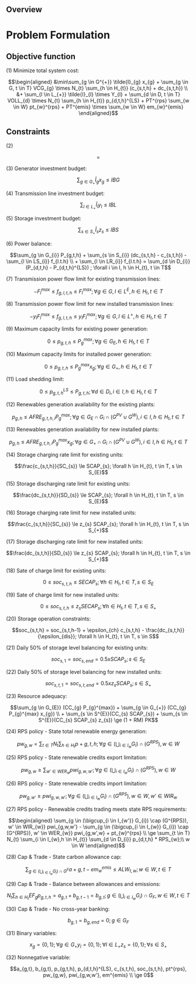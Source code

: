 ## Overview


# Problem Formulation
## Objective function

(1) Minimize total system cost:
```math
\begin{aligned}
&\min\sum_{g \in G^{+}} \tilde{I}_{g} x_{g} + \sum_{g \in G, t \in T} VCG_{g} \times N_{t} \sum_{h \in H_{t}} (c_{s,t,h} + dc_{s,t,h}) \\
&+ \sum_{l \in L_{+}} \tilde{I}_{l} \times Y_{l} + \sum_{d \in D, t \in T} VOLL_{d} \times N_{t} \sum_{h \in H_{t}} p_{d,t,h}^{LS} + PT^{rps} \sum_{w \in W} pt_{w}^{rps} + PT^{emis} \times \sum_{w \in W} em_{w}^{emis}  
\end{aligned}
```

## Constraints
(2)
```math
 = 
```
(3) Generator investment budget:
```math
\sum_{g \in G_{+}} \tilde{I}_{g} x_{g} \le IBG
```

(4) Transmission line investment budget:
```math
\sum_{l \in L_{+}} \tilde{I}_{l} y_{l} \le IBL
```

(5) Storage investment budget:
```math
\sum_{s \in S_{+}} \tilde{I}_{s} z_{s} \le IBS
```

(6) Power balance:
```math
\sum_{g \in G_{i}} P_{g,t,h} + \sum_{s \in S_{i}} (dc_{s,t,h} - c_{s,t,h}) - \sum_{l \in LS_{i}} f_{l.t.h} \\
+ \sum_{l \in LR_{i}} f_{l.t.h} = \sum_{d \in D_{i}} (P_{d,t,h} - P_{d,t,h}^{LS}) ; \forall i \in I, h \in H_{t}, t \in T
```

(7) Transmission power flow limit for existing transmission lines:
```math
- F_{l}^{max} \le f_{g,l,t,h} \le F_{l}^{max};  \forall g \in G, l \in L^{E}, h \in H_{t}, t \in T
```

(8) Transmission power flow limit for new installed transmission lines:
```math
- y_{l} F_{l}^{max} \le f_{g,l,t,h} \le y_{l} F_{l}^{max};  \forall g \in G, l \in L^{+}, h \in H_{t}, t \in T
```

(9) Maximum capacity limits for existing power generation:
```math
0 \le p_{g,t,h} \le P_{g}^{max};  \forall g \in G_{E}, h \in H_{t}, t \in T
```

(10) Maximum capacity limits for installed power generation:
```math
0 \le p_{g,t,h} \le P_{g}^{max} x_{g};  \forall g \in G_{+}, h \in H_{t}, t \in T
```

(11) Load shedding limit:
```math
0 \le p_{g,t,h}^{LS} \le P_{g,t,h};  \forall d \in D_{i}, i \in I, h \in H_{t}, t \in T
```

(12) Renewables generation availability for the existing plants:
```math
p_{g,h} \le AFRE_{g,t,h,i} P_{g}^{max}; \forall g \in G_{E} \cap G_{i} \cap (G^{PV} \cup G^{W}), i \in I, h \in H_{t}, t \in T
```

(13) Renewables generation availability for new installed plants:
```math
p_{g,h} \le AFRE_{g,t,h,i} P_{g}^{max} x_{g}; \forall g \in G_{+} \cap G_{i} \cap (G^{PV} \cup G^{W}), i \in I, h \in H_{t}, t \in T
```

(14) Storage charging rate limit for existing units:
```math
\frac{c_{s,t,h}}{SC_{s}} \le SCAP_{s};  \forall h \in H_{t}, t \in T, s \in S_{E}
```

(15) Storage discharging rate limit for existing units:
```math
\frac{dc_{s,t,h}}{SD_{s}} \le SCAP_{s};  \forall h \in H_{t}, t \in T, s \in S_{E}
```

(16) Storage charging rate limit for new installed units:
```math
\frac{c_{s,t,h}}{SC_{s}} \le z_{s} SCAP_{s};  \forall h \in H_{t}, t \in T, s \in S_{+}
```

(17) Storage discharging rate limit for new installed units:
```math
\frac{dc_{s,t,h}}{SD_{s}} \le z_{s} SCAP_{s};  \forall h \in H_{t}, t \in T, s \in S_{+}
```

(18) Sate of charge limit for existing units:
```math
0 \le soc_{s,t,h} \le SECAP_{s}; \forall h \in H_{t}, t \in T, s \in S_{E}
```

(19) Sate of charge limit for new installed units:
```math
0 \le soc_{s,t,h} \le z_{s} SECAP_{s}; \forall h \in H_{t}, t \in T, s \in S_{+}
```

(20) Storage operation constraints:
```math
soc_{s,t,h} = soc_{s,t,h-1} + \epsilon_{ch} c_{s,t,h} - \frac{dc_{s,t,h}}{\epsilon_{dis}};  \forall h \in H_{t}, t \in T, s \in S
```

(21) Daily 50% of storage level balancing for existing units:
```math
soc_{s,1} = soc_{s,end} = 0.5 x SCAP_{s}; s \in S_{E}
```

(22) Daily 50% of storage level balancing for new installed units:
```math
soc_{s,t,1} = soc_{s,t,end} = 0.5 x z_{s} SCAP_{s}; s \in S_{+}
```

(23) Resource adequacy:
```math
\sum_{g \in G_{E}} (CC_{g} P_{g}^{max}) + \sum_{g \in G_{+}} (CC_{g} P_{g}^{max} x_{g}) \\
+ \sum_{s \in S^{E}}(CC_{s} SCAP_{s}) + \sum_{s \in S^{E}}(CC_{s} SCAP_{s} z_{s}) \ge (1 + RM) PK
```

(24) RPS policy - State total renewable energy generation:
```math
pw_{g,w} = \sum_{t \in T} N_{t} \sum_{h \in H_{t}} p+{g,t,h};  \forall g \in (\bigcup_{i \in I_{w}} G_{i}) \cap (G^{RPS}), w \in W
```

(25) RPS policy - State renewable credits export limitation:
```math
pw_{g,w} \ge \sum_{w' \in WER_{w}} pwi_{g,w,w'};  \forall g \in (\bigcup_{i \in I_{w}} G_{i}) \cap (G^{RPS}), w \in W
```

(26) RPS policy - State renewable credits import limitation:
```math
pw_{g,w'} \ge pwi_{g,w,w'};  \forall g \in (\bigcup_{i \in I_{w}} G_{i}) \cap (G^{RPS}), w \in W, w' \in WIR_{w}
```

(27) RPS policy - Renewable credits trading meets state RPS requirements:
```math
\begin{aligned}
\sum_{g \in (\bigcup_{i \in I_{w'}} G_{i}) \cap (G^{RPS}), w' \in WIR_{w}} pwi_{g,w,w'}
- \sum_{g \in (\bigcup_{i \in I_{w}} G_{i}) \cap (G^{RPS}), w' \in WER_{w}} pwi_{g,w',w} + pt_{w}^{rps} \\
\ge \sum_{t \in T} N_{t} \sum_{i \in I_{w},h \in H_{t}} \sum_{d \in D_{i}} p_{d,t,h} * RPS_{w};\\
w \in W
\end{aligned}
```

(28) Cap & Trade - State carbon allowance cap:
```math
\sum_{g \in (\bigcup_{i \in I_{w}} G_{i}) \cap G^{F}} a+{g,t} - em_{w}^{emis} \le ALW_{t,w};  w \in W, t \in T
```

(29) Cap & Trade - Balance between allowances and emissions:
```math
N_{t} \sum_{h \in H_{t}} EF_{g} p_{g,t,h} = a_{g,t} + b_{g,t-1} = b_{g,t};  g \in (\bigcup_{i \in I_{w}} G_{i}) \cap G_{F}, w \in W, t \in T
```

(30) Cap & Trade - No cross-year banking:
```math
b_{g,1} = b_{g,end} = 0; g \in G_{F}
```

(31) Binary variables:
```math
x_{g} = \{0,1 \};  \forall g \in G_{+}
y_{l} = \{0,1 \};  \forall l \in L_{+}
z_{s} = \{0,1 \};  \forall s \in S_{+}
```

(32) Nonnegative variable:
```math
a_{g,t}, b_{g,t}, p_{g,t,h}, p_{d,t,h}^{LS}, c_{s,t,h}, soc_{s,t,h}, pt^{rps}, pw_{g,w}, pwi_{g,w,w'}, em^{emis} \\
\ge 0
```


